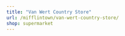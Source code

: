 ```yaml
---
title: "Van Wert Country Store"
url: /mifflintown/van-wert-country-store/
shop: supermarket
---
```

